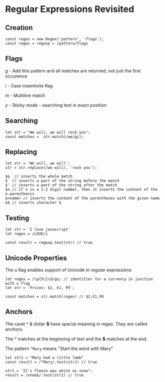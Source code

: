 #  Regular Expressions Revisited

## Creation

``` 
const regex = new Regex('pattern', 'flags');
const regex = regexp = /pattern/flags
```

## Flags
*g* - Add this pattern and all matches are returned, not just the first occurence

*i* - Case insentivite flag

*m* - Multiline match

*y* - Sticky mode - searching text in exact position

## Searching
```
let str = "We will, we will rock you";
const matches =  str.match(/we/gi);
```

## Replacing

```
let str = 'We will, we will';
str = str.replace(/we will/, 'rock you');
```

```
$&  // inserts the whole match
$` // inserts a part of the string before the match
$' // inserts a part of the string after the match
$n // if n is a 1-2 digit number, then it inserts the content of the n-parenthesis
$<name> // inserts the content of the parentheses with the given name
$$ // inserts character $
```

## Testing

```
let str = 'I love javascript'
let regex = /LOVE/i

const result = regexp.test(str) // true
```

## Unicode Properties

The u flag enables support of Unicode in regular expressions

```
let regex = /\p{Sc}\d/gu; // identifier for a currency in junction with u flag
let str = `Prices: $2, €1, ¥9`;

const matches = str.match(regex) // $2,€1,¥9
```

## Anchors

The caret **^** & dollar **$** have special meaning in regex. They are called anchors.

The **^** matches at the beginning of text and the **$** matches at the end.

The pattern `^Mary` means "Start the word with Mary"

```
let str1 = "Mary had a little lamb"
const result = /^Mary/.test(str1) // true

str1 = 'It's fleece was white as snow";
result = /snow$/.test(str1) // true
```


